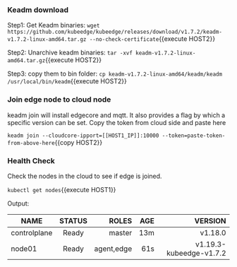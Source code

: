 ### Keadm download

Step1: Get Keadm binaries: `wget https://github.com/kubeedge/kubeedge/releases/download/v1.7.2/keadm-v1.7.2-linux-amd64.tar.gz --no-check-certificate`{{execute HOST2}}

Step2: Unarchive keadm binaries: `tar -xvf keadm-v1.7.2-linux-amd64.tar.gz`{{execute HOST2}}

Step3: copy them to bin folder: `cp keadm-v1.7.2-linux-amd64/keadm/keadm /usr/local/bin/keadm`{{execute HOST2}}



### Join edge node to cloud node
keadm join will install edgecore and mqtt. 
It also provides a flag by which a specific version can be set. Copy the token from cloud side and paste here


`keadm join --cloudcore-ipport=[[HOST1_IP]]:10000 --token=paste-token-from-above-here`{{copy HOST2}} 



### Health Check
Check the nodes in the cloud to see if edge is joined.

`kubectl get nodes`{{execute HOST1}}

Output:


| NAME        | STATUS           | ROLES  |  AGE | VERSION|
| ------------- |:-------------:| ---------:|-----:|---------------:|
| controlplane     | Ready | master| 13m | v1.18.0|
| node01         | Ready    |  agent,edge |   61s |     v1.19.3-kubeedge-v1.7.2 |
